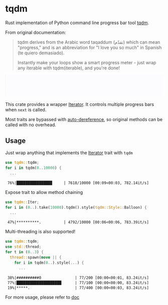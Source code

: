 # tqdm

Rust implementation of Python command line progress bar tool [tqdm](https://github.com/tqdm/tqdm/).

From original documentation:

> tqdm derives from the Arabic word taqaddum (تقدّم) which can mean "progress," and is an abbreviation for "I love you so much" in Spanish (te quiero demasiado).
>
> Instantly make your loops show a smart progress meter - just wrap any iterable with tqdm(iterable), and you're done!
>

![demo](demo-multithread.gif)



This crate provides a wrapper [Iterator](https://doc.rust-lang.org/core/iter/trait.Iterator.html). It controls multiple progress bars when `next` is called.

Most traits are bypassed with [auto-dereference](https://doc.rust-lang.org/std/ops/trait.Deref.html), so original methods can be called with no overhead.



## Usage

Just wrap anything that implements the [Iterator](https://doc.rust-lang.org/core/iter/trait.Iterator.html) trait with `tqdm`

```rust
use tqdm::tqdm;
for i in tqdm(0..10000) {
  ...
```

```
 76%|███████████████▉     | 7618/10000 [00:09<00:03, 782.14it/s]
```



Expose trait to allow method chaining

```rust
use tqdm::Iter;
for i in (0..).take(10000).tqdm().style(tqdm::Style::Balloon) {
  ...
```

```
 47%|**********.          | 4792/10000 [00:06<00:06, 783.39it/s]
```



Multi-threading is also supported!

```rust
use tqdm::tqdm;
use std::thread;
for t in (0..3) {
  thread::spawn(move || {
    for i in tqdm(0..).style(...) {
      ...
```

```
 38%|##########0               | 77/200 [00:00<00:01, 83.24it/s]
 77%|████████████████████      | 77/100 [00:00<00:00, 83.24it/s]
 19%|*****.                    | 77/400 [00:00<00:03, 83.24it/s]
```



For more usage, please refer to [doc](https://docs.rs/tqdm/latest/tqdm)

